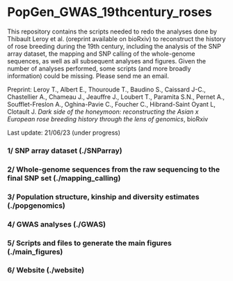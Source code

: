 # PopGen_GWAS_19thcentury_roses

This repository contains the scripts needed to redo the analyses done by Thibault Leroy et al. (oreprint available on bioRxiv) to reconstruct the history of rose breeding during the 19th century, including the analysis of the SNP array dataset, the mapping and SNP calling of the whole-genome sequences, as well as all subsequent analyses and figures. Given the number of analyses performed, some scripts (and more broadly information) could be missing. Please send me an email.

Preprint: Leroy T., Albert E., Thouroude T., Baudino S., Caissard J-C., Chastellier A., Chameau J., Jeauffre J., Loubert T., Paramita S.N., Pernet A., Soufflet-Freslon A., Oghina-Pavie C., Foucher C., Hibrand-Saint Oyant L, Clotault J.
*Dark side of the honeymoon: reconstructing the Asian x European rose breeding history through the lens of genomics*, bioRxiv

Last update: 21/06/23 (under progress) 

### 1/ SNP array dataset (./SNParray)

### 2/ Whole-genome sequences from the raw sequencing to the final SNP set (./mapping_calling)

### 3/ Population structure, kinship and diversity estimates (./popgenomics)

### 4/ GWAS analyses (./GWAS)

### 5/ Scripts and files to generate the main figures (./main_figures)

### 6/ Website (./website)


